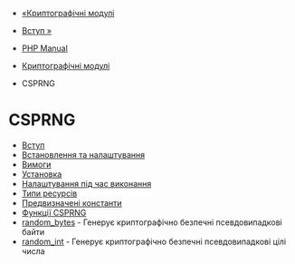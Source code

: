 - [«Криптографічні модулі](refs.crypto.md)
- [Вступ »](intro.csprng.md)

- [PHP Manual](index.md)
- [Криптографічні модулі](refs.crypto.md)
- CSPRNG

# CSPRNG

- [Вступ](intro.csprng.md)
- [Встановлення та налаштування](csprng.setup.md)
- [Вимоги](csprng.requirements.md)
- [Установка](csprng.installation.md)
- [Налаштування під час виконання](csprng.configuration.md)
- [Типи ресурсів](csprng.resources.md)
- [Предвизначені константи](csprng.constants.md)
- [Функції CSPRNG](ref.csprng.md)
- [random_bytes](function.random-bytes.md) - Генерує
криптографічно безпечні псевдовипадкові байти
- [random_int](function.random-int.md) - Генерує
криптографічно безпечні псевдовипадкові цілі числа
